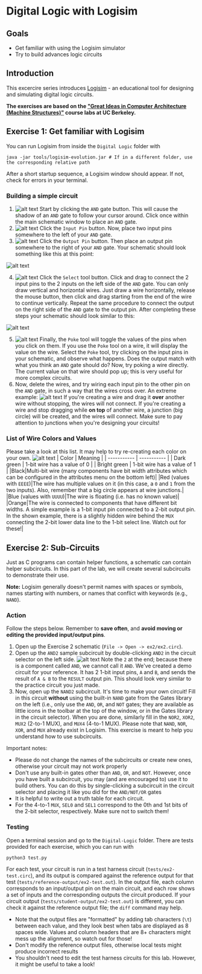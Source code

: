 # Digital Logic with Logisim
## Goals

- Get familiar with using the Logisim simulator
- Try to build advances logic circuits

## Introduction

This excercire series introduces [Logisim](http://www.cburch.com/logisim/) - an educational tool for designing and simulating digital logic circuits.

**The exercises are based on the ["Great Ideas in Computer Architecture (Machine Structures)"](https://cs61c.org/sp22/) course labs at UC Berkeley.**

## Exercise 1: Get familiar with Logisim

You can run Logisim from inside the `Digital Logic` folder with
```console
java -jar tools/logisim-evolution.jar # If in a different folder, use the corresponding relative path 
```

After a short startup sequence, a Logisim window should appear. If not, check for errors in your terminal.

### Building a simple circuit

1. ![alt text](img/icon-and.png)  Start by clicking the `AND` gate button. This will cause the shadow of an `AND` gate to follow your cursor around. Click once within the main schematic window to place an `AND` gate.
2. ![alt text](img/icon-pin-input.png) Click the `Input Pin` button. Now, place two input pins somewhere to the left of your `AND` gate.
3. ![alt text](img/icon-pin-output.png) Click the `Output Pin` button. Then place an output pin somewhere to the right of your `AND` gate. Your schematic should look something like this at this point:

![alt text](img/circuit-and-disconnected.png)

4. ![alt text](img/icon-select.png) Click the `Select` tool button. Click and drag to connect the 2 input pins to the 2 inputs on the left side of the `AND` gate. You can only draw vertical and horizontal wires. Just draw a wire horizontally, release the mouse button, then click and drag starting from the end of the wire to continue vertically. Repeat the same procedure to connect the output on the right side of the `AND` gate to the output pin. After completing these steps your schematic should look similar to this:

![alt text](img/circuit-and-connected.png)

5. ![alt text](img/icon-poke.png) Finally, the `Poke` tool will toggle the values of the pins when you click on them. If you use the `Poke` tool on a wire, it will display the value on the wire. Select the `Poke` tool, try clicking on the input pins in your schematic, and observe what happens. Does the output match with what you think an `AND` gate should do? Now, try poking a wire directly. The current value on that wire should pop up; this is very useful for more complex circuits.
6. Now, delete the wires, and try wiring each input pin to the other pin on the `AND` gate, in such a way that the wires cross over. An extreme example:
![alt text](img/circuit-and-crossover.png)
If you're creating a wire and drag it **over** another wire without stopping, the wires will not connect. If you're creating a wire and stop dragging while **on top** of another wire, a junction (big circle) will be created, and the wires will connect. Make sure to pay attention to junctions when you're designing your circuits!

### List of Wire Colors and Values

Please take a look at this list. It may help to try re-creating each color on your own. 
![alt text](img/circuit-wire-errors.png)
| Color       | Meaning |
| ----------- | ----------- |
| Dark green      | 1-bit wire has a value of 0       |
| Bright green  | 1-bit wire has a value of 1       |
|Black|Multi-bit wire (many components have bit width attributes which can be configured in the attributes menu on the bottom left)|
|Red (values with `EEEE`)|The wire has multiple values on it (in this case, a `0` and `1` from the two inputs). Also, remember that a big circle appears at wire junctions.|
|Blue (values with `UUUU`)|The wire is floating (i.e. has no known value)|
|Orange|The wire is connected to components that have different bit widths. A simple example is a 1-bit input pin connected to a 2-bit output pin. In the shown example, there is a slightly hidden wire behind the `MUX` connecting the 2-bit lower data line to the 1-bit select line. Watch out for these!|

## Exercise 2: Sub-Circuits

Just as C programs can contain helper functions, a schematic can contain helper subcircuits. In this part of the lab, we will create several subcircuits to demonstrate their use.

**Note:** Logisim generally doesn't permit names with spaces or symbols, names starting with numbers, or names that conflict with keywords (e.g., `NAND`).

### Action

Follow the steps below. Remember to **save often**, and **avoid moving or editing the provided input/output pins**.

1. Open up the Exercise 2 schematic (`File -> Open -> ex2/ex2.circ`).
2. Open up the `AND2` sample subcircuit by double-clicking `AND2` in the circuit selector on the left side. 
![alt text](img/interface-circuit-selector.png)
Note the `2` at the end; because there is a component called `AND`, we cannot call it `AND`. We've created a demo circuit for your reference. It has 2 1-bit input pins, `A` and `B`, and sends the result of `A & B` to the `RESULT` output pin. This should look very similar to the practice circuit you just made.
3. Now, open up the `NAND2` subcircuit. It's time to make your own circuit! Fill in this circuit **without** using the built-in `NAND` gate from the Gates library on the left (i.e., only use the `AND`, `OR`, and `NOT` gates; they are available as little icons in the toolbar at the top of the window, or in the Gates library in the circuit selector). When you are done, similarly fill in the `NOR2`, `XOR2`, `MUX2` (2-to-1 MUX), and `MUX4` (4-to-1 MUX). Please note that `NAND`, `NOR`, `XOR`, and `MUX` already exist in Logisim. This exercise is meant to help you understand how to use subcircuits. 

Important notes:
- Please do not change the names of the subcircuits or create new ones, otherwise your circuit may not work properly
- Don't use any built-in gates other than `AND`, `OR`, and `NOT`. However, once you have built a subcircuit, you may (and are encouraged to) use it to build others. You can do this by single-clicking a subcircuit in the circuit selector and placing it like you did for the `AND/NOT/OR` gates
- It is helpful to write out a truth table for each circuit.
- For the 4-to-1 `MUX`, `SEL0` and `SEL1` correspond to the 0th and 1st bits of the 2-bit selector, respectively. Make sure not to switch them!

### Testing

Open a terminal session and go to the `Digital-Logic` folder. There are tests provided for each exercise, which you can run with 
```console
python3 test.py
```
For each test, your circuit is run in a test harness circuit (`tests/ex2-test.circ`), and its output is compared against the reference output for that test (`tests/reference-output/ex2-test.out`). In the output file, each column corresponds to an input/output pin on the main circuit, and each row shows a set of inputs and the corresponding outputs the circuit produced. If your circuit output (`tests/student-output/ex2-test.out`) is different, you can check it against the reference output file; the `diff` command may help.

- Note that the output files are "formatted" by adding tab characters (`\t`) between each value, and they look best when tabs are displayed as 8 spaces wide. Values and column headers that are 8+ characters might mess up the alignment, so watch out for those!
- Don't modify the reference output files, otherwise local tests might produce incorrect results
- You shouldn't need to edit the test harness circuits for this lab. However, it might be useful to take a look!